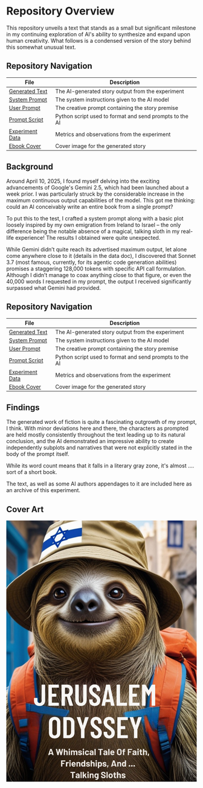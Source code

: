 # Repository Overview

This repository unveils a text that stands as a small but significant milestone in my continuing exploration of AI's ability to synthesize and expand upon human creativity. What follows is a condensed version of the story behind this somewhat unusual text.

## Repository Navigation

| File | Description |
|------|-------------|
| [Generated Text](/text/generated-text.md) | The AI-generated story output from the experiment |
| [System Prompt](/prompts/system-prompt.md) | The system instructions given to the AI model |
| [User Prompt](/prompts/user-prompt.md) | The creative prompt containing the story premise |
| [Prompt Script](/prompts/prompt.py) | Python script used to format and send prompts to the AI |
| [Experiment Data](/data/experiment-data.md) | Metrics and observations from the experiment |
| [Ebook Cover](Ebook-Cover-V2.png) | Cover image for the generated story |

## Background

 Around April 10, 2025, I found myself delving into the exciting advancements of Google's Gemini 2.5, which had been launched about a week prior. I was particularly struck by the considerable increase in the maximum continuous output capabilities of the model. This got me thinking: could an AI conceivably write an entire book from a single prompt?

To put this to the test, I crafted a system prompt along with a basic plot loosely inspired by my own emigration from Ireland to Israel – the only difference being the notable absence of a magical, talking sloth in my real-life experience! The results I obtained were quite unexpected.

While Gemini didn’t quite reach its advertised maximum output, let alone come anywhere close to it (details in the data doc), I discovered that Sonnet 3.7 (most famous, currently, for its agentic code generation abilities) promises a staggering 128,000 tokens with specific API call formulation. Although I didn’t manage to coax anything close to that figure, or even the 40,000 words I requested in my prompt, the output I received significantly surpassed what Gemini had provided.

## Repository Navigation

| File | Description |
|------|-------------|
| [Generated Text](/text/generated-text.md) | The AI-generated story output from the experiment |
| [System Prompt](/prompts/system-prompt.md) | The system instructions given to the AI model |
| [User Prompt](/prompts/user-prompt.md) | The creative prompt containing the story premise |
| [Prompt Script](/prompts/prompt.py) | Python script used to format and send prompts to the AI |
| [Experiment Data](/data/experiment-data.md) | Metrics and observations from the experiment |
| [Ebook Cover](Ebook-Cover-V2.png) | Cover image for the generated story |

## Findings

The generated work of fiction is quite a fascinating outgrowth of my prompt, I think. With minor deviations here and there, the characters as prompted are held mostly consistently throughout the text leading up to its natural conclusion, and the AI demonstrated an impressive ability to create independently subplots and narratives that were not explicitly stated in the body of the prompt itself.

 While its word count means that it falls in a literary gray zone, it's almost .... sort of a short book. 

The text, as well as some AI authors appendages to it are included here as an archive of this experiment.

## Cover Art


![alt text](Ebook-Cover-V2.png)